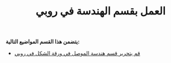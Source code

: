 ﻿---
title: العمل بقسم الهندسة في روبي
type: docs
weight: 140
url: /ar/java/working-with-geometry-section-in-ruby/
---
**يتضمن هذا القسم المواضيع التالية:**

- [قم بتحرير قسم هندسة الموصل في ورقة الشكل في روبي](/diagram/ar/java/edit-connector-geometry-section-in-the-shapesheet-in-ruby/)

